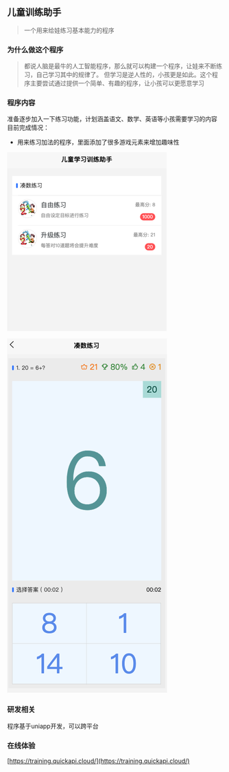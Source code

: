 ## 儿童训练助手
> 一个用来给娃练习基本能力的程序
### 为什么做这个程序
> 都说人脑是最牛的人工智能程序，那么就可以构建一个程序，让娃来不断练习，自己学习其中的规律了。
> 但学习是逆人性的，小孩更是如此。这个程序主要尝试通过提供一个简单、有趣的程序，让小孩可以更愿意学习

### 程序内容
准备逐步加入一下练习功能，计划涵盖语文、数学、英语等小孩需要学习的内容
目前完成情况：
* 用来练习加法的程序，里面添加了很多游戏元素来增加趣味性

![](screenshot/list_page.png)

![](screenshot/addition_training.png)

### 研发相关
程序基于uniapp开发，可以跨平台

### 在线体验
[https://training.quickapi.cloud/](https://training.quickapi.cloud/)

